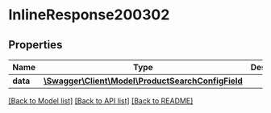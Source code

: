 # InlineResponse200302

## Properties
Name | Type | Description | Notes
------------ | ------------- | ------------- | -------------
**data** | [**\Swagger\Client\Model\ProductSearchConfigField**](ProductSearchConfigField.md) |  | [optional] 

[[Back to Model list]](../../README.md#documentation-for-models) [[Back to API list]](../../README.md#documentation-for-api-endpoints) [[Back to README]](../../README.md)


